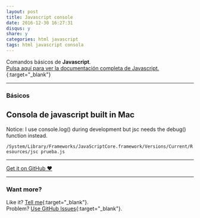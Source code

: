 ```yaml
---
layout: post
title: Javascript console
date: 2016-12-30 16:27:31
disqus: y
share: y
categories: html javascript
tags: html javascript consola
---
```


Comandos básicos de **Javascript**.<br>
[Pulsa aquí para ver la documentación completa de Javascript.](http://www.w3schools.com/jsref/){:target="_blank"}

---

### Básicos

## Consola de javascript built in Mac

Notice: I use console.log() during development but jsc needs the debug() function instead.

`/System/Library/Frameworks/JavaScriptCore.framework/Versions/Current/Resources/jsc prueba.js`

---

<a href="https://github.com/mariope/apuntes" target="_blank" class="big-button gray">Get it on GitHub &hearts;</a>

---

### Want more?

Like it? [Tell me](http://twitter.com/mariodevelop){:target="_blank"}.<br/>
Problem? [Use GitHub Issues](https://github.com/mariope/apuntes/issues){:target="_blank"}.
